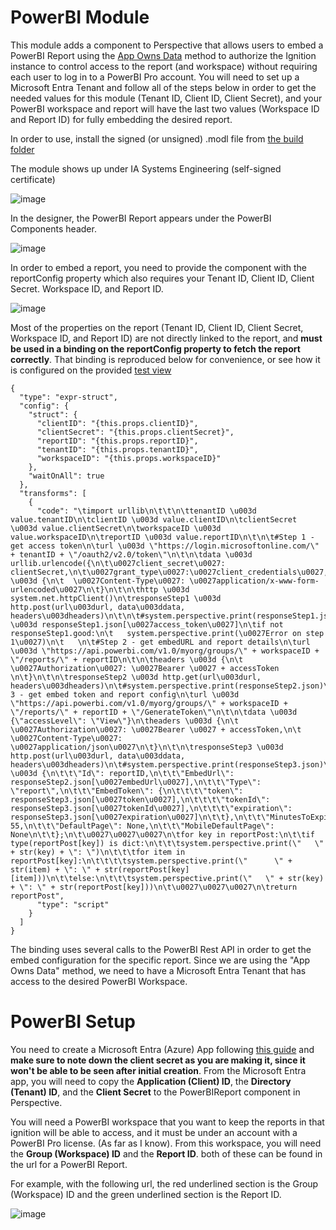 # PowerBI Module #
This module adds a component to Perspective that allows users to embed a PowerBI Report using the [App Owns Data](https://learn.microsoft.com/en-us/javascript/api/overview/powerbi/embedding-solutions) method to authorize the Ignition instance to control access to the report (and workspace) without requiring each user to log in to a PowerBI Pro account. You will need to set up a Microsoft Entra Tenant and follow all of the steps below in order to get the needed values for this module (Tenant ID, Client ID, Client Secret), and your PowerBI workspace and report will have the last two values (Workspace ID and Report ID) for fully embedding the desired report.

In order to use, install the signed (or unsigned) .modl file from [the build folder](build)

The module shows up under IA Systems Engineering (self-signed certificate)

![image](https://github.com/inductive-automation/powerbi-module/assets/152290956/61c4a40a-6c7d-4c81-9431-94ed7d4e385c)

In the designer, the PowerBI Report appears under the PowerBI Components header.

![image](https://github.com/inductive-automation/powerbi-module/assets/152290956/36326e00-d959-44ef-8d0b-502c2c7f752b)

In order to embed a report, you need to provide the component with the reportConfig property which also requires your Tenant ID, Client ID, Client Secret. Workspace ID, and Report ID.

![image](https://github.com/inductive-automation/powerbi-module/assets/152290956/7b7a0480-3ebe-4634-b8da-e93d34b4034d)

Most of the properties on the report (Tenant ID, Client ID, Client Secret, Workspace ID, and Report ID) are not directly linked to the report, and **must be used in a binding on the reportConfig property to fetch the report correctly**. That binding is reproduced below for convenience, or see how it is configured on the provided [test view](PowerBITestView) 
```
{
  "type": "expr-struct",
  "config": {
    "struct": {
      "clientID": "{this.props.clientID}",
      "clientSecret": "{this.props.clientSecret}",
      "reportID": "{this.props.reportID}",
      "tenantID": "{this.props.tenantID}",
      "workspaceID": "{this.props.workspaceID}"
    },
    "waitOnAll": true
  },
  "transforms": [
    {
      "code": "\timport urllib\n\t\t\n\ttenantID \u003d value.tenantID\n\tclientID \u003d value.clientID\n\tclientSecret \u003d value.clientSecret\n\tworkspaceID \u003d value.workspaceID\n\treportID \u003d value.reportID\n\t\n\t#Step 1 - get access token\n\turl \u003d \"https://login.microsoftonline.com/\" + tenantID + \"/oauth2/v2.0/token\"\n\t\n\tdata \u003d urllib.urlencode({\n\t\u0027client_secret\u0027: clientSecret,\n\t\u0027grant_type\u0027:\u0027client_credentials\u0027,\n\t\u0027client_id\u0027:clientID,\n\t\u0027scope\u0027:\u0027https://analysis.windows.net/powerbi/api/.default\u0027\n\t})\n\theaders \u003d {\n\t  \u0027Content-Type\u0027: \u0027application/x-www-form-urlencoded\u0027\n\t}\n\t\n\thttp \u003d system.net.httpClient()\n\tresponseStep1 \u003d http.post(url\u003durl, data\u003ddata, headers\u003dheaders)\n\t\n\t#system.perspective.print(responseStep1.json)\n\taccessToken \u003d responseStep1.json[\u0027access_token\u0027]\n\tif not responseStep1.good:\n\t   system.perspective.print(\u0027Error on step 1\u0027)\n\t   \n\t#Step 2 - get embedURL and report details\n\turl \u003d \"https://api.powerbi.com/v1.0/myorg/groups/\" + workspaceID + \"/reports/\" + reportID\n\t\n\theaders \u003d {\n\t  \u0027Authorization\u0027: \u0027Bearer \u0027 + accessToken \n\t}\n\t\n\tresponseStep2 \u003d http.get(url\u003durl, headers\u003dheaders)\n\t#system.perspective.print(responseStep2.json)\n\t\n\t#Step 3 - get embed token and report config\n\turl \u003d \"https://api.powerbi.com/v1.0/myorg/groups/\" + workspaceID + \"/reports/\" + reportID + \"/GenerateToken\"\n\t\n\tdata \u003d {\"accessLevel\": \"View\"}\n\theaders \u003d {\n\t  \u0027Authorization\u0027: \u0027Bearer \u0027 + accessToken,\n\t  \u0027Content-Type\u0027: \u0027application/json\u0027\n\t}\n\t\n\tresponseStep3 \u003d http.post(url\u003durl, data\u003ddata, headers\u003dheaders)\n\t#system.perspective.print(responseStep3.json)\n\t\n\treportPost \u003d {\n\t\t\"Id\": reportID,\n\t\t\"EmbedUrl\": responseStep2.json[\u0027embedUrl\u0027],\n\t\t\"Type\": \"report\",\n\t\t\"EmbedToken\": {\n\t\t\t\"token\": responseStep3.json[\u0027token\u0027],\n\t\t\t\"tokenId\": responseStep3.json[\u0027tokenId\u0027],\n\t\t\t\"expiration\": responseStep3.json[\u0027expiration\u0027]\n\t\t},\n\t\t\"MinutesToExpiration\": 55,\n\t\t\"DefaultPage\": None,\n\t\t\"MobileDefaultPage\": None\n\t\t};\n\t\u0027\u0027\u0027\n\tfor key in reportPost:\n\t\tif type(reportPost[key]) is dict:\n\t\t\tsystem.perspective.print(\"   \" + str(key) + \": \")\n\t\t\tfor item in reportPost[key]:\n\t\t\t\tsystem.perspective.print(\"      \" + str(item) + \": \" + str(reportPost[key][item]))\n\t\telse:\n\t\t\tsystem.perspective.print(\"   \" + str(key) + \": \" + str(reportPost[key]))\n\t\u0027\u0027\u0027\n\treturn reportPost",
      "type": "script"
    }
  ]
}
```

The binding uses several calls to the PowerBI Rest API in order to get the embed configuration for the specific report. Since we are using the "App Owns Data" method, we need to have a Microsoft Entra Tenant that has access to the desired PowerBI Workspace.

# PowerBI Setup #
You need to create a Microsoft Entra (Azure) App following [this guide](https://learn.microsoft.com/en-us/power-bi/developer/embedded/embed-service-principal) and **make sure to note down the client secret as you are making it, since it won't be able to be seen after initial creation**.
From the Microsoft Entra app, you will need to copy the **Application (Client) ID**, the **Directory (Tenant) ID**, and the **Client Secret** to the PowerBIReport component in Perspective.

You will need a PowerBI workspace that you want to keep the reports in that ignition will be able to access, and it must be under an account with a PowerBI Pro license. (As far as I know).
From this workspace, you will need the **Group (Workspace) ID** and the **Report ID**. both of these can be found in the url for a PowerBI Report.

For example, with the following url, the red underlined section is the Group (Workspace) ID and the green underlined section is the Report ID.

![image](https://github.com/inductive-automation/powerbi-module/assets/152290956/22b44c97-1848-4e44-953f-f37245b0b169)
